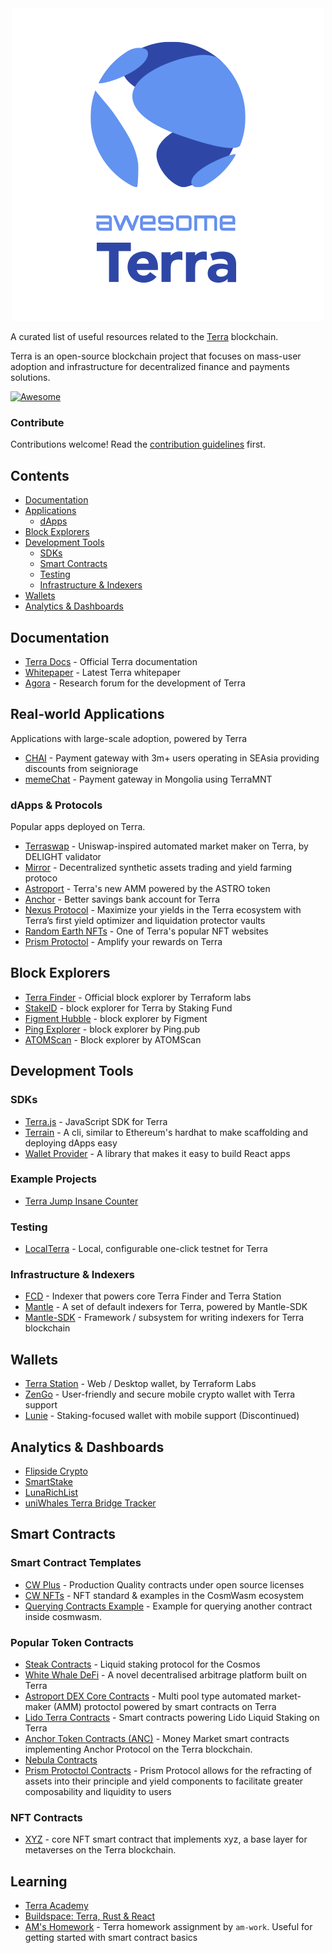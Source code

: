 <div align="center">
  <img src="./logo.png" />
</div>

A curated list of useful resources related to the [Terra](https://terra.money) blockchain.

Terra is an open-source blockchain project that focuses on mass-user adoption and infrastructure for decentralized finance and payments solutions.

[![Awesome](https://awesome.re/badge.svg)](https://awesome.re)

### Contribute <!-- omit in toc -->

Contributions welcome! Read the [contribution guidelines](contributing.md) first.

## Contents <!-- omit in toc -->

- [Documentation](#documentation)
- [Applications](#applications)
  - [dApps](#dapps)
- [Block Explorers](#block-explorers)
- [Development Tools](#development-tools)
  - [SDKs](#sdks)
  - [Smart Contracts](#smart-contracts)
  - [Testing](#testing)
  - [Infrastructure & Indexers](#infrastructure--indexers)
- [Wallets](#wallets)
- [Analytics & Dashboards](#analytics--dashboards)

## Documentation

- [Terra Docs](https://docs.terra.money) - Official Terra documentation
- [Whitepaper](https://terra.money/Terra_White_paper.pdf) - Latest Terra whitepaper
- [Agora](https://agora.terra.money) - Research forum for the development of Terra

## Real-world Applications

Applications with large-scale adoption, powered by Terra

- [CHAI](https://chai.finance) - Payment gateway with 3m+ users operating in SEAsia providing discounts from seigniorage
- [memeChat](http://memechat.mn/) - Payment gateway in Mongolia using TerraMNT

### dApps & Protocols

Popular apps deployed on Terra.

- [Terraswap](https://terraswap.io) - Uniswap-inspired automated market maker on Terra, by DELIGHT validator
- [Mirror](https://mirror.finance) - Decentralized synthetic assets trading and yield farming protoco
- [Astroport](https://astroport.fi) - Terra's new AMM powered by the ASTRO token
- [Anchor](https://anchorprotocol.com) - Better savings bank account for Terra
- [Nexus Protocol](https://nexusprotoctol.app) - Maximize your yields in the Terra ecosystem with Terra’s first yield optimizer and liquidation protector vaults
- [Random Earth NFTs](https://randomearth.io) - One of Terra's popular NFT websites
- [Prism Protoctol](https://prismprotocol.app) - Amplify your rewards on Terra

## Block Explorers

- [Terra Finder](https://finder.terra.money) - Official block explorer by Terraform labs
- [StakeID](http://terra.stake.id/) - block explorer for Terra by Staking Fund
- [Figment Hubble](https://hubble.figment.io/terra/chains/columbus-4) - block explorer by Figment
- [Ping Explorer](https://ping.pub/terra-luna) - block explorer by Ping.pub
- [ATOMScan](https://atomscan.com/terra) - Block explorer by ATOMScan

## Development Tools

### SDKs

- [Terra.js](https://github.com/terra-money/terra.js) - JavaScript SDK for Terra
- [Terrain](https://github.com/terra-money/terrain) - A cli, similar to Ethereum's hardhat to make scaffolding and deploying dApps easy
- [Wallet Provider](https://github.com/terra-money/wallet-provider) - A library that makes it easy to build React apps

### Example Projects

- [Terra Jump Insane Counter](https://github.com/octalmage/terra-jump-insane-counter)

### Testing

- [LocalTerra](https://github.com/terra-money/LocalTerra) - Local, configurable one-click testnet for Terra

### Infrastructure & Indexers

- [FCD](https://github.com/terra-money/fcd) - Indexer that powers core Terra Finder and Terra Station
- [Mantle](https://github.com/terra-money/mantle) - A set of default indexers for Terra, powered by Mantle-SDK
- [Mantle-SDK](https://github.com/terra-money/mantle-sdk) - Framework / subsystem for writing indexers for Terra blockchain

## Wallets

- [Terra Station](https://station.terra.money/) - Web / Desktop wallet, by Terraform Labs
- [ZenGo](https://zengo.com/) - User-friendly and secure mobile crypto wallet with Terra support
- [Lunie](https://lunie.io/) - Staking-focused wallet with mobile support (Discontinued)

## Analytics & Dashboards

- [Flipside Crypto](https://terra.flipsidecrypto.com)
- [SmartStake](https://terra.smartstake.io)
- [LunaRichList](https://Lunarichlist.com)
- [uniWhales Terra Bridge Tracker](https://app.uniwhales.io/terra/bridge-tracker)

## Smart Contracts

### Smart Contract Templates

- [CW Plus](https://github.com/CosmWasm/cw-plus) - Production Quality contracts under open source licenses
- [CW NFTs](https://github.com/CosmWasm/cw-nfts) - NFT standard & examples in the CosmWasm ecosystem
- [Querying Contracts Example](https://github.com/moonmidas/query-contract) - Example for querying another contract inside cosmwasm.

### Popular Token Contracts

- [Steak Contracts](https://github.com/st4k3h0us3/steak-contracts) - Liquid staking protocol for the Cosmos
- [White Whale DeFi](https://github.com/White-Whale-Defi-Platform/contracts) - A novel decentralised arbitrage platform built on Terra
- [Astroport DEX Core Contracts](https://github.com/astroport-fi/astroport-core) - Multi pool type automated market-maker (AMM) protoctol powered by smart contracts on Terra
- [Lido Terra Contracts](https://github.com/lidofinance/lido-terra-contracts) - Smart contracts powering Lido Liquid Staking on Terra
- [Anchor Token Contracts (ANC)](https://github.com/Anchor-Protocol/anchor-token-contracts) - Money Market smart contracts implementing Anchor Protocol on the Terra blockchain.
- [Nebula Contracts](https://github.com/nebula-protocol/nebula-contracts)
- [Prism Protoctol Contracts](https://github.com/prism-finance/prism-contracts) - Prism Protocol allows for the refracting of assets into their principle and yield components to facilitate greater composability and liquidity to users

### NFT Contracts

- [XYZ](https://github.com/collectxyz/collectxyz-nft-contract) - core NFT smart contract that implements xyz, a base layer for metaverses on the Terra blockchain.

## Learning

- [Terra Academy](https://academy.terra.money)
- [Buildspace: Terra, Rust & React](https://buildspace.so/terra)
- [AM's Homework](https://github.com/am-work/terra-homework) - Terra homework assignment by `am-work`. Useful for
  getting started with smart contract basics
